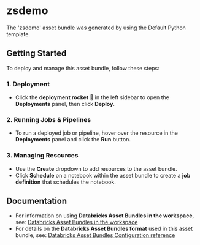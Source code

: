 # zsdemo

The 'zsdemo' asset bundle was generated by using the Default Python template.

## Getting Started

To deploy and manage this asset bundle, follow these steps:

### 1. Deployment

- Click the **deployment rocket** 🚀 in the left sidebar to open the **Deployments** panel, then click **Deploy**.

### 2. Running Jobs & Pipelines

- To run a deployed job or pipeline, hover over the resource in the **Deployments** panel and click the **Run** button.

### 3. Managing Resources

- Use the **Create** dropdown to add resources to the asset bundle.
- Click **Schedule** on a notebook within the asset bundle to create a **job definition** that schedules the notebook.

## Documentation

- For information on using **Databricks Asset Bundles in the workspace**, see: [Databricks Asset Bundles in the workspace](https://docs.databricks.com/aws/en/dev-tools/bundles/workspace-bundles)
- For details on the **Databricks Asset Bundles format** used in this asset bundle, see: [Databricks Asset Bundles Configuration reference](https://docs.databricks.com/aws/en/dev-tools/bundles/reference)
